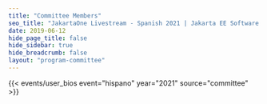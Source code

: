 ```yaml
---
title: "Committee Members"
seo_title: "JakartaOne Livestream - Spanish 2021 | Jakarta EE Software | Cloud Native"
date: 2019-06-12
hide_page_title: false
hide_sidebar: true
hide_breadcrumb: false
layout: "program-committee"
---
```


{{< events/user_bios event="hispano" year="2021"  source="committee" >}}